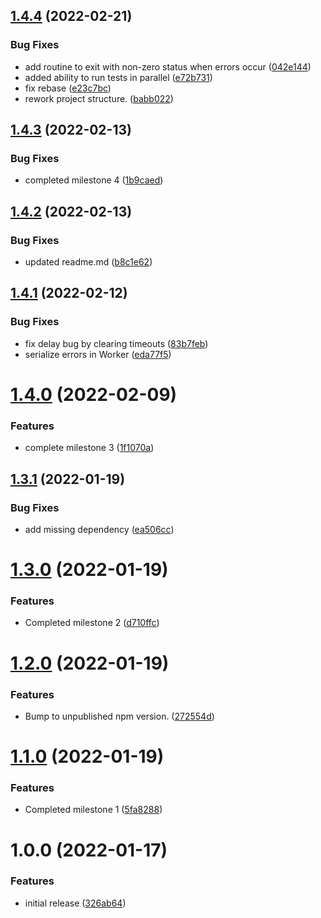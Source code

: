 ## [1.4.4](https://github.com/asaidimu/alcides/compare/v1.4.3...v1.4.4) (2022-02-21)


### Bug Fixes

* add routine to exit with non-zero status when errors occur ([042e144](https://github.com/asaidimu/alcides/commit/042e144d5313b76533bdedf116d117bd0b36bf16))
* added ability to run tests in parallel ([e72b731](https://github.com/asaidimu/alcides/commit/e72b731981fd04d67c9538ef59cd9325022e9410))
* fix rebase ([e23c7bc](https://github.com/asaidimu/alcides/commit/e23c7bcf757d52e02feba59028215c7c751909e3))
* rework project structure. ([babb022](https://github.com/asaidimu/alcides/commit/babb022c8801f3f0df807b8e609d89c6818240ff))

## [1.4.3](https://github.com/asaidimu/alcides/compare/v1.4.2...v1.4.3) (2022-02-13)


### Bug Fixes

* completed milestone 4 ([1b9caed](https://github.com/asaidimu/alcides/commit/1b9caedf951e05c9e78b8fa2711058d5e1cb85aa))

## [1.4.2](https://github.com/augustinesaidimu/alcides/compare/v1.4.1...v1.4.2) (2022-02-13)


### Bug Fixes

* updated readme.md ([b8c1e62](https://github.com/augustinesaidimu/alcides/commit/b8c1e62b3ec9aebe86db58ecfee390f4bf51c831))

## [1.4.1](https://github.com/augustinesaidimu/alcides/compare/v1.4.0...v1.4.1) (2022-02-12)


### Bug Fixes

* fix delay bug by clearing timeouts ([83b7feb](https://github.com/augustinesaidimu/alcides/commit/83b7feba121bbe397697be26942f8f10f164d301))
* serialize errors in Worker ([eda77f5](https://github.com/augustinesaidimu/alcides/commit/eda77f59eaab54c887b1acc06389db22141b2249))

# [1.4.0](https://github.com/augustinesaidimu/alcides/compare/v1.3.1...v1.4.0) (2022-02-09)


### Features

* complete milestone 3 ([1f1070a](https://github.com/augustinesaidimu/alcides/commit/1f1070a9bfae6a369ada16bcfc083c88fa557e17))

## [1.3.1](https://github.com/augustinesaidimu/alcides/compare/v1.3.0...v1.3.1) (2022-01-19)


### Bug Fixes

* add missing dependency ([ea506cc](https://github.com/augustinesaidimu/alcides/commit/ea506cc6c1498522cec029d11ebbc6fa3b3d5ba9))

# [1.3.0](https://github.com/augustinesaidimu/alcides/compare/v1.2.0...v1.3.0) (2022-01-19)


### Features

* Completed milestone 2 ([d710ffc](https://github.com/augustinesaidimu/alcides/commit/d710ffcf1303a2fad00df4b97107daf215403fab))

# [1.2.0](https://github.com/augustinesaidimu/alcides/compare/v1.1.0...v1.2.0) (2022-01-19)

### Features

-   Bump to unpublished npm version. ([272554d](https://github.com/augustinesaidimu/alcides/commit/272554d8e30ccdb8211ff1e313979e92ee007843))

# [1.1.0](https://github.com/augustinesaidimu/alcides/compare/v1.0.0...v1.1.0) (2022-01-19)

### Features

-   Completed milestone 1 ([5fa8288](https://github.com/augustinesaidimu/alcides/commit/5fa8288724789965d3759de3e0af751a21186470))

# 1.0.0 (2022-01-17)

### Features

-   initial release ([326ab64](https://github.com/augustinesaidimu/alcides/commit/326ab64ab8e58c2d001d9fdbf4eb23f20eed3812))
